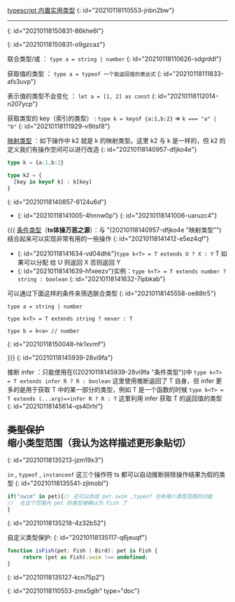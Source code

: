 [typescript 内置实用类型](https://www.typescriptlang.org/docs/handbook/utility-types.html)
{: id="20210118110553-jnbn2bw"}

---

{: id="20210118150831-86khe6l"}

{: id="20210118150831-o9gzcaz"}

联合类型/或 ： `type a = string | number`
{: id="20210118110626-sdgrddl"}

获取值的类型 ： `type a = typeof 一个能返回值的表达式`
{: id="20210118111833-afs3uvp"}

表示值的类型不会变化 ： `let a = [1, 2] as const`
{: id="20210118112014-n207ycp"}

获取类型的 key（索引的类型） : `type k = keyof {a:1,b:2}` => `k === "a" | "b"`
{: id="20210118111929-v9itsf8"}

[映射类型](https://www.typescriptlang.org/docs/handbook/advanced-types.html#mapped-types)  ：如下操作中 k2 就是 k 的映射类型。这里 k2 与 k 是一样的，但 k2 的定义我们有操作空间可以进行改造
{: id="20210118140957-dfjko4e"}

```typescript
type k = {a:1,b:2}

type k2 = {
  [key in keyof k] : k[key]
}
```
{: id="20210118140857-6124u6d"}

- {: id="20210118141005-4hnnw0p"}
{: id="20210118141006-uaruzc4"}

{{{
[条件类型](https://www.typescriptlang.org/docs/handbook/advanced-types.html#conditional-types)（**ts体操万恶之源**）：与 "(20210118140957-dfjko4e "映射类型"") 结合起来可以实现非常有用的一些操作
{: id="20210118141412-e5ez4qf"}

- {: id="20210118141634-vd04dhk"}`type k<T> = T extends U ? X : Y` T 如果可以分配 给 U 则返回 X 否则返回 Y
- {: id="20210118141639-hfxeezv"}实例：`type k<T> = T extends number ? string : boolean`
{: id="20210118141632-7ipbkab"}

可以通过下面这样的条件来筛选联合类型
{: id="20210118145558-oe88tr5"}

```
type a = string | number

type k<T> = T extends string ? never : T

type b = k<a> // number
```
{: id="20210118150048-hk1xvmf"}

}}}
{: id="20210118145939-28vi9fa"}

推断 infer ：只能使用在((20210118145939-28vi9fa "条件类型"))中  `type k<T> = T extends infer R ? R : boolean` 这里使用推断返回了 T 自身，但 infer 更多的是用于获取 T 中的某一部分的类型，例如 T 是一个函数的时候  `type k<T> = T extends (...arg)=>infer R ? R : T` 这里利用 infer 获取 T 的返回值的类型
{: id="20210118145614-qs40rhi"}

## ~~类型保护~~ 缩小类型范围（我认为这样描述更形象贴切）
{: id="20210118135213-jzm19x3"}

`in` , `typeof` , `instanceof` 这三个操作符 ts 都可以自动推断排除操作结果为假的类型
{: id="20210118135541-zjlmobl"}

```typescript
if("swim" in pet){// 还可以改成 pet.swim ,typeof 也有缩小类型范围的功能
//  在这个范围内 pet 的类型被确认为 Fish 了
}
```
{: id="20210118135218-4z32b52"}

自定义类型保护:
{: id="20210118135117-q6jeuqf"}

```typescript
function isFish(pet: Fish | Bird): pet is Fish {
     return (pet as Fish).swim !== undefined;
}
```
{: id="20210118135127-kcn75p2"}


{: id="20210118110553-zmx5glh" type="doc"}
